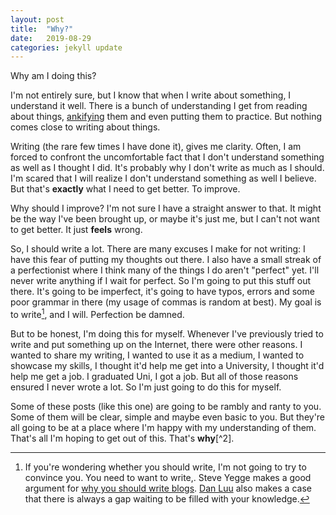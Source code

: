 ```yaml
---
layout: post
title:  "Why?"
date:   2019-08-29
categories: jekyll update
---
```

Why am I doing this?  

I'm not entirely sure, but I know that when I write about something, I understand it well. There is a bunch of understanding I get from reading about things, [ankifying](http://augmentingcognition.com/ltm.html) them and even putting them to practice. But nothing comes close to writing about things.  

Writing (the rare few times I have done it), gives me clarity. Often, I am forced to confront the uncomfortable fact that I don't understand something as well as I thought I did. It's probably why I don't write as much as I should. I'm scared that I will realize I don't understand something as well I believe. But that's **exactly** what I need to get better. To improve.  

Why should I improve? I'm not sure I have a straight answer to that. It might be the way I've been brought up, or maybe it's just me, but I can't not want to get better. It just **feels** wrong.  

So, I should write a lot. There are many excuses I make for not writing: I have this fear of putting my thoughts out there. I also have a small streak of a perfectionist where I think many of the things I do aren't "perfect" yet. I'll never write anything if I wait for perfect. So I'm going to put this stuff out there. It's going to be imperfect, it's going to have typos, errors and some poor grammar in there (my usage of commas is random at best). My goal is to write[^1], and I will. Perfection be damned.  

But to be honest, I'm doing this for myself. Whenever I've previously tried to write and put something up on the Internet, there were other reasons. I wanted to share my writing, I wanted to use it as a medium, I wanted to showcase my skills, I thought it'd help me get into a University, I thought it'd help me get a job. I graduated Uni, I got a job. But all of those reasons ensured I never wrote a lot. So I'm just going to do this for myself.  

Some of these posts (like this one) are going to be rambly and ranty to you. Some of them will be clear, simple and maybe even basic to you. But they're all going to be at a place where I'm happy with my understanding of them. That's all I'm hoping to get out of this. That's **why**[^2].  

[^1]: If you're wondering whether you should write, I'm not going to try to convince you. You need to want to write,. Steve Yegge makes a good argument for [why you should write blogs](https://sites.google.com/site/steveyegge2/you-should-write-blogs). [Dan Luu](https://danluu.com/about/) also makes a case that there is always a gap waiting to be filled with your knowledge.  
